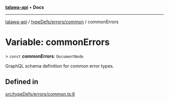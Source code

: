 [**talawa-api**](../../../../README.md) • **Docs**

***

[talawa-api](../../../../modules.md) / [typeDefs/errors/common](../README.md) / commonErrors

# Variable: commonErrors

\> `const` **commonErrors**: `DocumentNode`

GraphQL schema definition for common error types.

## Defined in

[src/typeDefs/errors/common.ts:6](https://github.com/PalisadoesFoundation/talawa-api/blob/790ab2939a7c80eb0ff31afd318f8889a001f225/src/typeDefs/errors/common.ts#L6)
